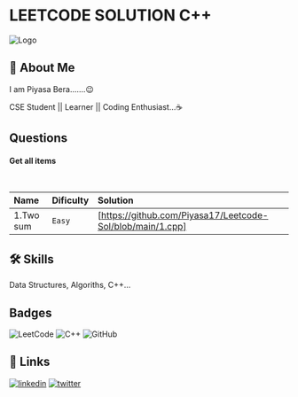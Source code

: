 
# LEETCODE SOLUTION C++



![Logo](https://upload.wikimedia.org/wikipedia/commons/0/0a/LeetCode_Logo_black_with_text.svg)


## 🚀 About Me
I am Piyasa Bera.......😉

CSE Student || Learner || Coding Enthusiast...☕


## Questions

#### Get all items

```https://leetcode.com/problemset/all/
  
```

|  Name | Dificulty     |   Solution                |
| :-------- | :------- | :------------------------- |
| 1.Two sum | `Easy` | [https://github.com/Piyasa17/Leetcode-Sol/blob/main/1.cpp] |




## 🛠 Skills
Data Structures, Algoriths, C++...


## Badges
![LeetCode](https://img.shields.io/badge/LeetCode-000000?style=for-the-badge&logo=LeetCode&logoColor=#d16c06)
![C++](https://img.shields.io/badge/c++-%2300599C.svg?style=for-the-badge&logo=c%2B%2B&logoColor=white)
![GitHub](https://img.shields.io/badge/github-%23121011.svg?style=for-the-badge&logo=github&logoColor=white)


## 🔗 Links

[![linkedin](https://img.shields.io/badge/linkedin-0A66C2?style=for-the-badge&logo=linkedin&logoColor=white)](https://www.linkedin.com/in/piyasa-bera-928b09206)
[![twitter](https://img.shields.io/badge/twitter-1DA1F2?style=for-the-badge&logo=twitter&logoColor=white)](https://twitter.com/BeraPiyasa?t=wbP7gecQVxHPFvr28gz-TA&s=08)

